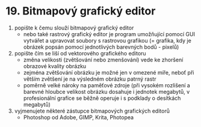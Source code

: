 # 19. Bitmapový grafický editor

1.  popište k čemu slouží bitmapový grafický editor
	- nebo také rastrový grafický editor je program umožňující pomocí GUI vytvářet a upravovat soubory s rastrovou grafikou (= grafika, kdy je obrázek popsán pomocí jednotlivých barevných bodů - pixelů)
2. popište čím se liší od vektorového grafického editoru
	- změna velikosti (zvětšování nebo zmenšování) vede ke zhoršení obrazové kvality obrázku
	- zejména zvětšování obrázku je možné jen v omezené míře, neboť při větším zvětšení je na výsledném obrázku patrný rastr
	- poměrně velké nároky na paměťové zdroje (při vysokém rozlišení a barevné hloubce velikost obrázku dosahuje i jednotek megabytů, v profesionální grafice se běžně operuje i s podklady o desítkách megabytů)
3. vyjmenujete některé zástupce bitmapových grafických editorů
	- Photoshop od Adobe, GIMP, Krita, Photopea